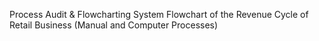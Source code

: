 Process Audit & Flowcharting
System Flowchart of the Revenue Cycle of Retail Business (Manual and Computer Processes)
